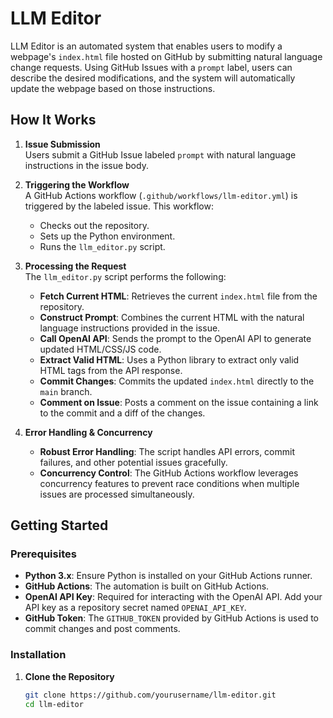 # LLM Editor

LLM Editor is an automated system that enables users to modify a webpage's `index.html` file hosted on GitHub by submitting natural language change requests. Using GitHub Issues with a `prompt` label, users can describe the desired modifications, and the system will automatically update the webpage based on those instructions.

## How It Works

1. **Issue Submission**  
   Users submit a GitHub Issue labeled `prompt` with natural language instructions in the issue body.

2. **Triggering the Workflow**  
   A GitHub Actions workflow (`.github/workflows/llm-editor.yml`) is triggered by the labeled issue. This workflow:
   - Checks out the repository.
   - Sets up the Python environment.
   - Runs the `llm_editor.py` script.

3. **Processing the Request**  
   The `llm_editor.py` script performs the following:
   - **Fetch Current HTML**: Retrieves the current `index.html` file from the repository.
   - **Construct Prompt**: Combines the current HTML with the natural language instructions provided in the issue.
   - **Call OpenAI API**: Sends the prompt to the OpenAI API to generate updated HTML/CSS/JS code.
   - **Extract Valid HTML**: Uses a Python library to extract only valid HTML tags from the API response.
   - **Commit Changes**: Commits the updated `index.html` directly to the `main` branch.
   - **Comment on Issue**: Posts a comment on the issue containing a link to the commit and a diff of the changes.

4. **Error Handling & Concurrency**  
   - **Robust Error Handling**: The script handles API errors, commit failures, and other potential issues gracefully.
   - **Concurrency Control**: The GitHub Actions workflow leverages concurrency features to prevent race conditions when multiple issues are processed simultaneously.

## Getting Started

### Prerequisites

- **Python 3.x**: Ensure Python is installed on your GitHub Actions runner.
- **GitHub Actions**: The automation is built on GitHub Actions.
- **OpenAI API Key**: Required for interacting with the OpenAI API. Add your API key as a repository secret named `OPENAI_API_KEY`.
- **GitHub Token**: The `GITHUB_TOKEN` provided by GitHub Actions is used to commit changes and post comments.

### Installation

1. **Clone the Repository**  
   ```bash
   git clone https://github.com/yourusername/llm-editor.git
   cd llm-editor
